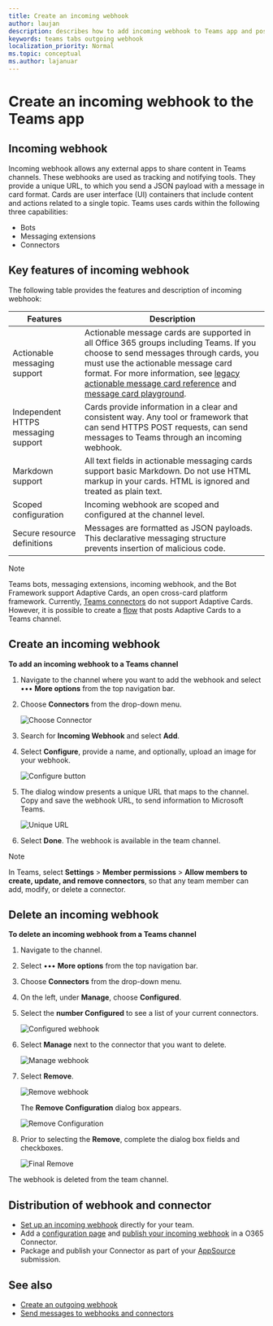 ```yaml
---
title: Create an incoming webhook
author: laujan
description: describes how to add incoming webhook to Teams app and post external requests to Teams with incoming webhooks
keywords: teams tabs outgoing webhook
localization_priority: Normal
ms.topic: conceptual
ms.author: lajanuar
---
```


# Create an incoming webhook to the Teams app

## Incoming webhook

Incoming webhook allows any external apps to share content in Teams channels. These webhooks are used as tracking and notifying tools. They provide a unique URL, to which you send a JSON payload with a message in card format. Cards are user interface (UI) containers that include content and actions related to a single topic. Teams uses cards within the following three capabilities:

* Bots
* Messaging extensions
* Connectors

## Key features of incoming webhook

The following table provides the features and description of incoming webhook:

| Features | Description |
| ------- | ----------- |
|Actionable messaging support|Actionable message cards are supported in all Office 365 groups including Teams. If you choose to send messages through cards, you must use the actionable message card format. For more information, see [legacy actionable message card reference](/outlook/actionable-messages/message-card-reference) and [message card playground](https://messagecardplayground.azurewebsites.net).|
|Independent HTTPS messaging support|Cards provide information in a clear and consistent way. Any tool or framework that can send HTTPS POST requests, can send messages to Teams through an incoming webhook.|
|Markdown support|All text fields in actionable messaging cards support basic Markdown. Do not use HTML markup in your cards. HTML is ignored and treated as plain text.|
|Scoped configuration|Incoming webhook are scoped and configured at the channel level.|
|Secure resource definitions|Messages are formatted as JSON payloads. This declarative messaging structure prevents insertion of malicious code.|

> [!NOTE]
> Teams bots, messaging extensions, incoming webhook, and the Bot Framework support Adaptive Cards, an open cross-card platform framework. Currently, [Teams connectors](../../webhooks-and-connectors/how-to/connectors-creating.md) do not support Adaptive Cards. However, it is possible to create a [flow](https://flow.microsoft.com/blog/microsoft-flow-in-microsoft-teams/) that posts Adaptive Cards to a Teams channel.

## Create an incoming webhook

**To add an incoming webhook to a Teams channel**

1. Navigate to the channel where you want to add the webhook and select &#8226;&#8226;&#8226; **More options** from the top navigation bar.
1. Choose **Connectors** from the drop-down menu.

    ![Choose Connector](~/assets/images/connectors.png)

1. Search for **Incoming Webhook** and select **Add**.
1. Select **Configure**, provide a name, and optionally, upload an image for your webhook.

    ![Configure button](~/assets/images/configure.png)

1. The dialog window presents a unique URL that maps to the channel. Copy and save the webhook URL, to send information to Microsoft Teams.

    ![Unique URL](~/assets/images/url.png)

1. Select **Done**. The webhook is available in the team channel.

> [!NOTE]
> In Teams, select **Settings** > **Member permissions** > **Allow members to create, update, and remove connectors**, so that any team member can add, modify, or delete a connector.

## Delete an incoming webhook

**To delete an incoming webhook from a Teams channel**

1. Navigate to the channel. 
1. Select &#8226;&#8226;&#8226; **More options** from the top navigation bar.
1. Choose **Connectors** from the drop-down menu.
1. On the left, under **Manage**, choose **Configured**.
1. Select the **number Configured** to see a list of your current connectors.

    ![Configured webhook](~/assets/images/configured.png)

1. Select **Manage** next to the connector that you want to delete.

    ![Manage webhook](~/assets/images/manage.png)

1. Select **Remove**.

    ![Remove webhook](~/assets/images/remove.png)

    The **Remove Configuration** dialog box appears.

    ![Remove Configuration](~/assets/images/removeconfiguration.png)

8. Prior to selecting the **Remove**, complete the dialog box fields and checkboxes. 

    ![Final Remove](~/assets/images/finalremove.png)

The webhook is deleted from the team channel.

## Distribution of webhook and connector

* [Set up an incoming webhook](#create-an-incoming-webhook) directly for your team.
* Add a [configuration page](connectors-creating.md#integrate-the-configuration-experience) and [publish your incoming webhook](connectors-creating.md#publish-connectors-for-the-organization) in a O365 Connector.
* Package and publish your Connector as part of your [AppSource](~/concepts/deploy-and-publish/office-store-guidance.md) submission.

## See also

* [Create an outgoing webhook](~/webhooks-and-connectors/how-to/add-outgoing-webhook.md)
* [Send messages to webhooks and connectors](~/webhooks-and-connectors/how-to/connectors-using.md)
